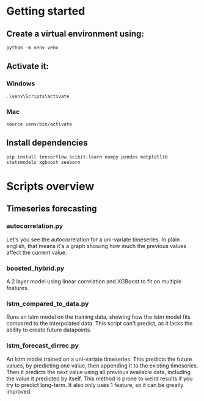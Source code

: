 # Getting started

## Create a virtual environment using:
```
python -m venv venv
```

## Activate it:
### Windows
```
.\venv\Scripts\activate
```
### Mac
```
source venv/bin/activate
```

## Install dependencies
```
pip install tensorflow scikit-learn numpy pandas matplotlib statsmodels xgboost seaborn
```

# Scripts overview

## Timeseries forecasting

### autocorrelation.py
Let's you see the autocorrelation for a uni-variate timeseries.
In plain english, that means it's a graph showing how much the previous values affect the current value.

### boosted_hybrid.py
A 2 layer model using linear correlation and XGBoost to fit on multiple features.

### lstm_compared_to_data.py
Runs an lstm model on the training data, showing how the lstm model fits compared to the interpolated data.
This script can't predict, as it lacks the ability to create future datapoints.

### lstm_forecast_dirrec.py
An lstm model trained on a uni-variate timeseries.
This predicts the future values, by predicting one value, then appending it to the existing timeseries.
Then it predicts the next value using all previous available data, including the value it predicted by itself.
This method is prone to weird results if you try to predict long-term.
It also only uses 1 feature, so it can be greatly improved.
